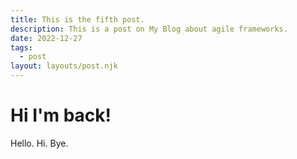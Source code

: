 ```yaml
---
title: This is the fifth post.
description: This is a post on My Blog about agile frameworks.
date: 2022-12-27
tags:
  - post
layout: layouts/post.njk
---
```


# Hi I'm back!

Hello. Hi. Bye.
